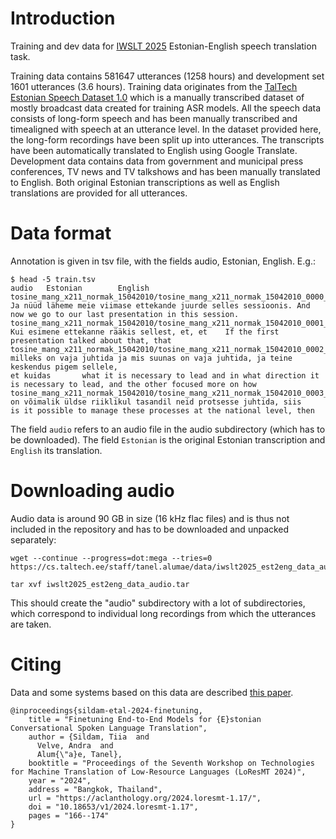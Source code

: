 # Introduction

Training and dev data for [IWSLT 2025](https://iwslt.org/2025/) Estonian-English speech translation task.

Training data contains 581647 utterances (1258 hours) and development set 1601 utterances (3.6 hours). Training data originates from the [TalTech Estonian Speech Dataset 1.0](https://cs.taltech.ee/staff/tanel.alumae/data/est-pub-asr-data/) which is a manually transcribed dataset of mostly broadcast data created for training ASR models. All the speech data consists of long-form
speech and has been manually transcribed and timealigned with speech at an utterance level. In the dataset provided here, the long-form recordings have been split up into utterances. The transcripts have been automatically translated to English using Google Translate. Development data contains data from government and municipal press conferences, TV news and TV talkshows and has been manually translated to English. Both original Estonian transcriptions as well as English translations are provided for all utterances.

# Data format

Annotation is given in tsv file, with the fields audio, Estonian, English. E.g.:
    
    $ head -5 train.tsv
    audio   Estonian        English
    tosine_mang_x211_normak_15042010/tosine_mang_x211_normak_15042010_0000_3.057_7.790.flac Ja nüüd läheme meie viimase ettekande juurde selles sessioonis. And now we go to our last presentation in this session.
    tosine_mang_x211_normak_15042010/tosine_mang_x211_normak_15042010_0001_7.790_13.010.flac        Kui esimene ettekanne rääkis sellest, et, et    If the first presentation talked about that, that
    tosine_mang_x211_normak_15042010/tosine_mang_x211_normak_15042010_0002_13.010_19.638.flac       milleks on vaja juhtida ja mis suunas on vaja juhtida, ja teine keskendus pigem sellele,
    et kuidas       what it is necessary to lead and in what direction it is necessary to lead, and the other focused more on how                                                           
    tosine_mang_x211_normak_15042010/tosine_mang_x211_normak_15042010_0003_19.638_22.655.flac       on võimalik üldse riiklikul tasandil neid protsesse juhtida, siis       is it possible to manage these processes at the national level, then

The field `audio` refers to an audio file in the audio subdirectory (which has to be downloaded). The field `Estonian` is the original Estonian transcription and `English` its translation.

# Downloading audio

Audio data is around 90 GB in size (16 kHz flac files) and is thus not included in the repository and has to be downloaded and unpacked separately:

    wget --continue --progress=dot:mega --tries=0 https://cs.taltech.ee/staff/tanel.alumae/data/iwslt2025_est2eng_data_audio.tar

    tar xvf iwslt2025_est2eng_data_audio.tar

This should create the "audio" subdirectory with a lot of subdirectories, which correspond to individual long recordings from which the utterances are taken.

# Citing

Data and some systems based on this data are described [this paper](https://aclanthology.org/2024.loresmt-1.17/).

    @inproceedings{sildam-etal-2024-finetuning,
        title = "Finetuning End-to-End Models for {E}stonian Conversational Spoken Language Translation",
        author = {Sildam, Tiia  and
          Velve, Andra  and
          Alum{\"a}e, Tanel},
        booktitle = "Proceedings of the Seventh Workshop on Technologies for Machine Translation of Low-Resource Languages (LoResMT 2024)",
        year = "2024",
        address = "Bangkok, Thailand",
        url = "https://aclanthology.org/2024.loresmt-1.17/",
        doi = "10.18653/v1/2024.loresmt-1.17",
        pages = "166--174"
    }

